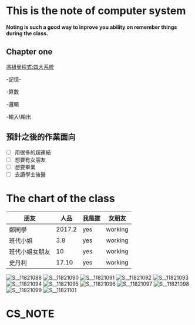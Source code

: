 # This is the note of computer system
**Noting is such a good way to inprove you ability on remember things during the class.**
## Chapter one 
[馮紐曼程式:四大系統](https://zh.wikipedia.org/wiki/%E5%86%AF%C2%B7%E8%AF%BA%E4%BC%8A%E6%9B%BC%E7%BB%93%E6%9E%84)

-記憶-

-算數

-邏輯

-輸入\輸出 

## 預計之後的作業面向

- [ ] 用很多的超連結
- [ ] 想要有女朋友
- [ ] 想要畢業
- [ ] 去讀學士後醫

# The chart of the class
|朋友| 人品| 我是誰 | 女朋友 |
----------|-------|------|-------|
|鄭同學|2017.2 | yes | working   |
|班代小姐|3.8 |yes | working   |
|班代小姐女朋友|10 |yes | working   |
|史丹利|17.10 |yes | working   |

![S__11821088](https://user-images.githubusercontent.com/93903961/142815150-d93cbdc6-b2db-4d93-82ae-7d6dc6f96447.jpg)
![S__11821090](https://user-images.githubusercontent.com/93903961/142815195-695f78d3-4312-4316-8150-464cb0f9bf8a.jpg)
![S__11821091](https://user-images.githubusercontent.com/93903961/142815210-bffc42ad-a510-465c-9e2b-4a95097c3f74.jpg)
![S__11821092](https://user-images.githubusercontent.com/93903961/142815224-51c1e025-9042-41c6-88f1-f9946654381c.jpg)
![S__11821093](https://user-images.githubusercontent.com/93903961/142815238-7c33edba-6c3c-4732-9085-7545b58eb652.jpg)
![S__11821094](https://user-images.githubusercontent.com/93903961/142815249-7fd61ac4-8969-4f95-971b-7ba0a3d565a1.jpg)
![S__11821095](https://user-images.githubusercontent.com/93903961/142815263-5a80112d-e139-4229-86ff-fe0d99459e62.jpg)
![S__11821096](https://user-images.githubusercontent.com/93903961/142815284-8a3ad09e-5c12-4468-be17-6d307a04f078.jpg)
![S__11821097](https://user-images.githubusercontent.com/93903961/142815297-82e1ccb3-c113-4fb9-9021-d1cbae907745.jpg)
![S__11821098](https://user-images.githubusercontent.com/93903961/142815310-5db56be7-e13d-45f5-8991-950e252305e8.jpg)
![S__11821099](https://user-images.githubusercontent.com/93903961/142815321-9c3f2d55-4462-4033-add7-15aa959f7119.jpg)
![S__11821101](https://user-images.githubusercontent.com/93903961/142815336-09cdef2a-c557-4fa2-9fb6-b14cf34effa8.jpg)
# CS_NOTE
